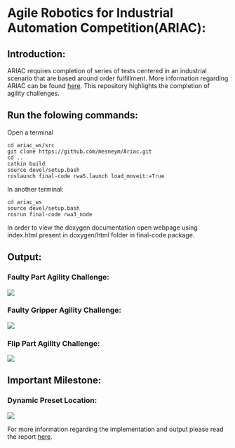 # Agile Robotics for Industrial Automation Competition(ARIAC):
## Introduction:
ARIAC requires completion of series of tests centered in an industrial scenario that are based around order fulfillment. More information regarding ARIAC can be found [here](https://github.com/usnistgov/ARIAC/blob/master/wiki/documentation/documentation.md). This repository highlights the completion of agility challenges.


## Run the folowing commands:
Open a terminal
```
cd ariac_ws/src
git clone https://github.com/mesneym/Ariac.git
cd ..
catkin build
source devel/setup.bash
roslaunch final-code rwa5.launch load_moveit:=True
```

In another terminal:
```
cd ariac_ws
source devel/setup.bash
rosrun final-code rwa3_node
```
In order to view the doxygen documentation open webpage using index.html present in doxygen/html folder in final-code package.

## Output:
### Faulty Part Agility Challenge:
![](gif/faulty_part.gif)


### Faulty Gripper Agility Challenge:
![](gif/faulty-gripper.gif)

### Flip Part Agility Challenge:
![](gif/flip-part.gif)

## Important Milestone:
### Dynamic Preset Location:
![](gif/dynamic_preset.gif)

For more information regarding the implementation and output please read the report [here](https://github.com/Eashwar-S/ARIAC/blob/master/report/Report.pdf).
